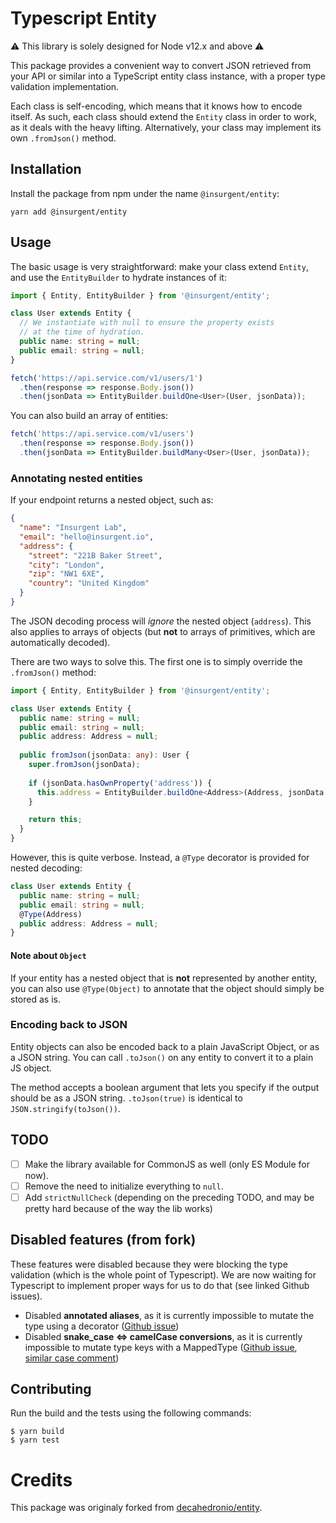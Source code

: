 # Typescript Entity

:warning: This library is solely designed for Node v12.x and above :warning:

This package provides a convenient way to convert JSON retrieved from your API or similar into a TypeScript entity class instance, with a proper type validation implementation.

Each class is self-encoding, which means that it knows how to encode itself. As such, each class should extend the `Entity` class in order to work, as it deals with the heavy lifting. Alternatively, your class may implement its own `.fromJson()` method.


## Installation
Install the package from npm under the name `@insurgent/entity`:
```
yarn add @insurgent/entity
```


## Usage
The basic usage is very straightforward: make your class extend `Entity`, and use the `EntityBuilder` to hydrate instances of it:

```typescript
import { Entity, EntityBuilder } from '@insurgent/entity';

class User extends Entity {
  // We instantiate with null to ensure the property exists
  // at the time of hydration.
  public name: string = null;
  public email: string = null;
}

fetch('https://api.service.com/v1/users/1')
  .then(response => response.Body.json())
  .then(jsonData => EntityBuilder.buildOne<User>(User, jsonData));
```

You can also build an array of entities:

```typescript
fetch('https://api.service.com/v1/users')
  .then(response => response.Body.json())
  .then(jsonData => EntityBuilder.buildMany<User>(User, jsonData));
```

### Annotating nested entities

If your endpoint returns a nested object, such as:
```json
{
  "name": "Insurgent Lab",
  "email": "hello@insurgent.io",
  "address": {
    "street": "221B Baker Street",
    "city": "London",
    "zip": "NW1 6XE",
    "country": "United Kingdom"
  }
}
```
The JSON decoding process will _ignore_ the nested object (`address`). This also applies to arrays of objects (but **not** to arrays of primitives, which are automatically decoded).

There are two ways to solve this. The first one is to simply override the `.fromJson()` method:
```typescript
import { Entity, EntityBuilder } from '@insurgent/entity';

class User extends Entity {
  public name: string = null;
  public email: string = null;
  public address: Address = null;
  
  public fromJson(jsonData: any): User {
    super.fromJson(jsonData);
  
    if (jsonData.hasOwnProperty('address')) {
      this.address = EntityBuilder.buildOne<Address>(Address, jsonData['address']);
    }

    return this;
  }
}
```

However, this is quite verbose. Instead, a `@Type` decorator is provided for nested decoding:

```typescript
class User extends Entity {
  public name: string = null;
  public email: string = null;
  @Type(Address)
  public address: Address = null;
}
```

#### Note about `Object`
If your entity has a nested object that is **not** represented by another entity, you can also use `@Type(Object)` to annotate that the object should simply be stored as is.

### Encoding back to JSON

Entity objects can also be encoded back to a plain JavaScript Object, or as a JSON string. You can call `.toJson()` on any entity to convert it to a plain JS object.

The method accepts a boolean argument that lets you specify if the output should be as a JSON string. `.toJson(true)` is identical to `JSON.stringify(toJson())`.


## TODO
- [ ] Make the library available for CommonJS as well (only ES Module for now).
- [ ] Remove the need to initialize everything to `null`.
- [ ] Add `strictNullCheck` (depending on the preceding TODO, and may be pretty hard because of the way the lib works)

## Disabled features (from fork)
These features were disabled because they were blocking the type validation (which is the whole point of Typescript).
We are now waiting for Typescript to implement proper ways for us to do that (see linked Github issues).
- Disabled **annotated aliases**, as it is currently impossible to mutate the type using a decorator ([Github issue](https://github.com/Microsoft/TypeScript/issues/4881))
- Disabled **snake_case <=> camelCase conversions**, as it is currently impossible to mutate type keys with a MappedType ([Github issue](https://github.com/Microsoft/TypeScript/issues/12754), [similar case comment](https://github.com/Microsoft/TypeScript/issues/12754#issuecomment-517435342))


## Contributing

Run the build and the tests using the following commands:

```
$ yarn build
$ yarn test
```


# Credits

This package was originaly forked from [decahedronio/entity](https://github.com/decahedronio/entity).